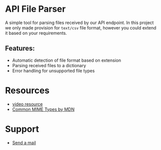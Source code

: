 # API File Parser
A simple tool for parsing files received by our API endpoint. In this project we only made provision for `text/csv` file format, however you could extend it based on your requirements.

## Features:

- Automatic detection of file format based on extension
- Parsing received files to a dictionary
- Error handling for unsupported file types

# Resources

- [video resource](https://youtu.be/4lzhw9Z87ig?si=h1nDXvR5XLlzFWJm)
- [Common MIME Types by MDN](https://developer.mozilla.org/en-US/docs/Web/HTTP/Basics_of_HTTP/MIME_types/Common_types)

# Support
- [Send a mail](mailto:hellosammy@sammykingx.com.ng)
